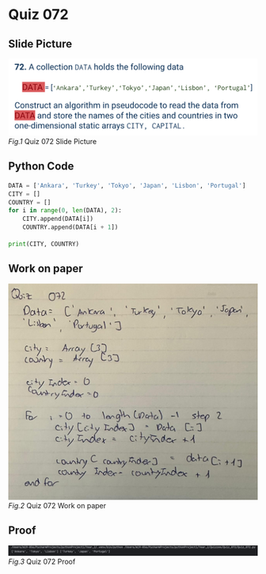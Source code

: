 # Quiz 072
## Slide Picture

![Screen Shot 2024-09-12 at 1.22.36.png](Screen%20Shot%202024-09-12%20at%201.22.36.png)
*Fig.1* Quiz 072 Slide Picture


## Python Code
```python
DATA = ['Ankara', 'Turkey', 'Tokyo', 'Japan', 'Lisbon', 'Portugal']
CITY = []
COUNTRY = []
for i in range(0, len(DATA), 2):
    CITY.append(DATA[i])         
    COUNTRY.append(DATA[i + 1])   
    
print(CITY, COUNTRY)
```

## Work on paper

![WhatsApp Image 2024-09-12 at 01.20.38.jpeg](WhatsApp%20Image%202024-09-12%20at%2001.20.38.jpeg)
*Fig.2* Quiz 072 Work on paper


## Proof

![Screen Shot 2024-09-12 at 1.22.59.png](Screen%20Shot%202024-09-12%20at%201.22.59.png)
*Fig.3* Quiz 072 Proof